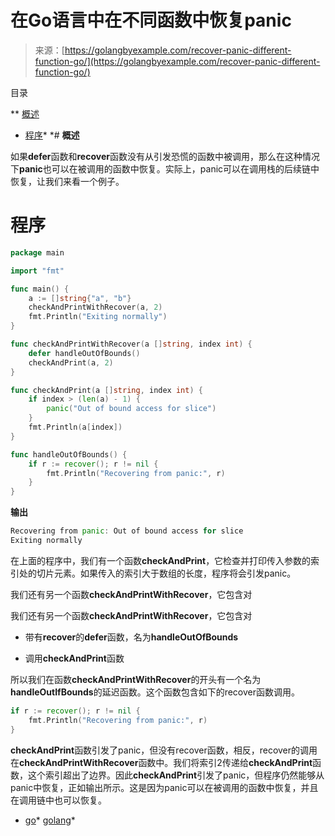 <!--yml

类别：未分类

日期：2024-10-13 06:25:30

-->

# 在Go语言中在不同函数中恢复panic

> 来源：[https://golangbyexample.com/recover-panic-different-function-go/](https://golangbyexample.com/recover-panic-different-function-go/)

目录

**   [概述](#Overview "Overview")

+   [程序](#Program "Program")*  *# **概述**

如果**defer**函数和**recover**函数没有从引发恐慌的函数中被调用，那么在这种情况下**panic**也可以在被调用的函数中恢复。实际上，panic可以在调用栈的后续链中恢复，让我们来看一个例子。

# **程序**

```go
package main

import "fmt"

func main() {
    a := []string{"a", "b"}
    checkAndPrintWithRecover(a, 2)
    fmt.Println("Exiting normally")
}

func checkAndPrintWithRecover(a []string, index int) {
    defer handleOutOfBounds()
    checkAndPrint(a, 2)
}

func checkAndPrint(a []string, index int) {
    if index > (len(a) - 1) {
        panic("Out of bound access for slice")
    }
    fmt.Println(a[index])
}

func handleOutOfBounds() {
    if r := recover(); r != nil {
        fmt.Println("Recovering from panic:", r)
    }
}
```

**输出**

```go
Recovering from panic: Out of bound access for slice
Exiting normally
```

在上面的程序中，我们有一个函数**checkAndPrint**，它检查并打印传入参数的索引处的切片元素。如果传入的索引大于数组的长度，程序将会引发panic。

我们还有另一个函数**checkAndPrintWithRecover**，它包含对

我们还有另一个函数**checkAndPrintWithRecover**，它包含对

+   带有**recover**的**defer**函数，名为**handleOutOfBounds**

+   调用**checkAndPrint**函数

所以我们在函数**checkAndPrintWithRecover**的开头有一个名为**handleOutIfBounds**的延迟函数。这个函数包含如下的recover函数调用。

```go
if r := recover(); r != nil {
    fmt.Println("Recovering from panic:", r)
}
```

**checkAndPrint**函数引发了panic，但没有recover函数，相反，recover的调用在**checkAndPrintWithRecover**函数中。我们将索引2传递给**checkAndPrint**函数，这个索引超出了边界。因此**checkAndPrint**引发了panic，但程序仍然能够从panic中恢复，正如输出所示。这是因为panic可以在被调用的函数中恢复，并且在调用链中也可以恢复。

+   [go](https://golangbyexample.com/tag/go/)*   [golang](https://golangbyexample.com/tag/golang/)*
